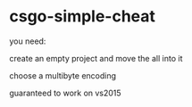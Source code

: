 # csgo-simple-cheat

you need:

create an empty project and move the all into it

choose a multibyte encoding

guaranteed to work on vs2015
